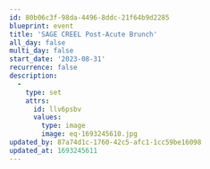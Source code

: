 ```yaml
---
id: 80b06c3f-98da-4496-8ddc-21f64b9d2285
blueprint: event
title: 'SAGE CREEL Post-Acute Brunch'
all_day: false
multi_day: false
start_date: '2023-08-31'
recurrence: false
description:
  -
    type: set
    attrs:
      id: llv6psbv
      values:
        type: image
        image: eq-1693245610.jpg
updated_by: 87a74d1c-1760-42c5-afc1-1cc59be16098
updated_at: 1693245611
---
```


